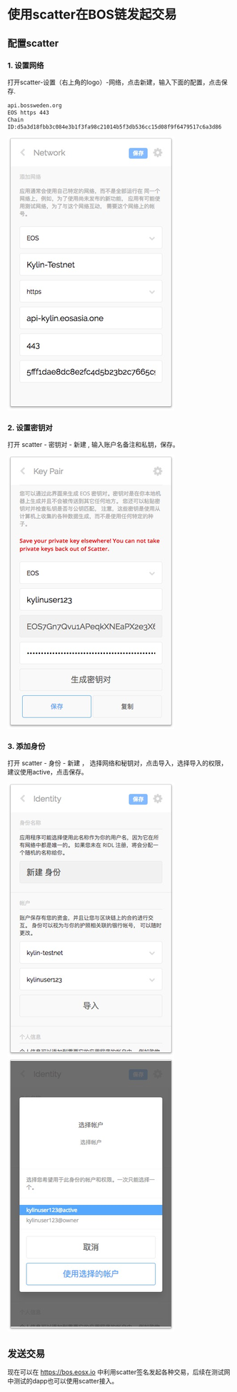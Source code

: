 # 使用scatter在BOS链发起交易

## 配置scatter

### 1. 设置网络
打开scatter-设置（右上角的logo）-网络，点击新建，输入下面的配置，点击保存.
```
api.bossweden.org
EOS https 443
Chain ID:d5a3d18fbb3c084e3b1f3fa98c21014b5f3db536cc15d08f9f6479517c6a3d86
```
![network](./img/001.jpg)

### 2. 设置密钥对

打开 scatter - 密钥对 - 新建 , 输入账户名备注和私钥，保存。
   
![keys](./img/002.jpg)

### 3. 添加身份

打开 scatter - 身份 - 新建 ， 选择网络和秘钥对，点击导入，选择导入的权限，建议使用active，点击保存。

![ident1](./img/003.jpg) ![ident2](./img/004.jpg)

## 发送交易

现在可以在 https://bos.eosx.io 中利用scatter签名发起各种交易，后续在测试网中测试的dapp也可以使用scatter接入。

